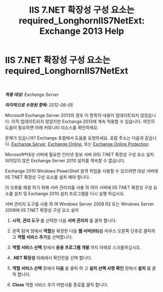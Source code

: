 ﻿---
title: 'IIS 7.NET 확장성 구성 요소는 required_LonghornIIS7NetExt: Exchange 2013 Help'
TOCTitle: IIS 7.NET 확장성 구성 요소는 required_LonghornIIS7NetExt
ms:assetid: 8b481626-b68a-4fba-b66e-a02c03856bfd
ms:mtpsurl: https://technet.microsoft.com/ko-kr/library/ms.exch.setupreadiness.longhorniis7netext(v=EXCHG.150)
ms:contentKeyID: 50483621
ms.date: 05/22/2018
mtps_version: v=EXCHG.150
ms.translationtype: MT
---

# IIS 7.NET 확장성 구성 요소는 required\_LonghornIIS7NetExt

 

_<strong>적용 대상:</strong> Exchange Server_

_<strong>마지막으로 수정된 항목:</strong> 2012-06-05_

Microsoft Exchange Server 2013의 경우 이 항목의 내용이 업데이트되지 않았습니다. 아직 업데이트되지 않았지만 Exchange 2013에 계속 적용할 수 있습니다. 여전히 도움이 필요하면 아래 커뮤니티 리소스를 확인하세요.

문제가 있습니까? Exchange 포럼에서 도움을 요청하세요. 포럼 주소는 다음과 같습니다. [Exchange Server](https://go.microsoft.com/fwlink/p/?linkid=60612), [Exchange Online](https://go.microsoft.com/fwlink/p/?linkid=267542), 또는 [Exchange Online Protection](https://go.microsoft.com/fwlink/p/?linkid=285351)

Microsoft®대상 서버에 필요한 인터넷 정보 서버 (IIS) 7.NET 확장성 구성 요소 설치 되어있지 않은 Exchange Server 2010 설치를 계속할 수 없습니다.

Exchange 2010 Windows PowerShell 원격 작업을 사용할 수 있으려면 대상 서버에 IIS 7.NET 확장성 구성 요소를 설치 해야 합니다.

이 오류를 해결 하기 위해 서버 관리자를 사용 하 여이 서버에 IIS 7.NET 확장성 구성 요소를 설치 및 Exchange 2010 설치 프로그램을 다시 실행 하십시오.

서버 관리자 도구를 사용 하 여 Windows Server 2008 R2 또는 Windows Server 2008에 IIS 7.NET 확장성 구성 요소 설치

1.  <strong>시작</strong>, <strong>관리 도구</strong> 를 선택한 다음 <strong>서버 관리자</strong> 를 클릭 합니다.

2.  왼쪽 탐색 창에서 <strong>역할</strong>을 확장한 다음 <strong>웹 서버(IIS)</strong>를 마우스 오른쪽 단추로 클릭하고 <strong>역할 서비스 추가</strong>를 선택합니다.

3.  <strong>역할 서비스 선택</strong> 창에서 <strong>응용 프로그램 개발</strong> 까지 아래로 스크롤하십시오.

4.  <strong>.NET 확장성</strong> 아래에서 확인란을 선택 합니다.

5.  <strong>역할 서비스 선택</strong> 창에서 <strong>다음</strong> 을 클릭 하 고 <strong>설치 선택 사항 확인</strong> 창에서 <strong>설치</strong> 를 클릭 합니다.

6.  <strong>Close</strong> 역할 서비스 추가 마법사를 종료를 클릭 합니다.


